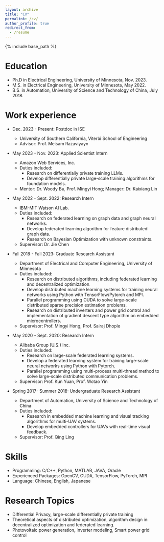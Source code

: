 ```yaml
---
layout: archive
title: "CV"
permalink: /cv/
author_profile: true
redirect_from:
  - /resume
---
```


{% include base_path %}

Education
======
* Ph.D in Electrical Engineering, University of Minnesota, Nov. 2023.
* M.S. in Electrical Engineering, University of Minnesota, May 2022.
* B.S. in Automation, University of Science and Technology of China, July 2018.

Work experience
======
* Dec. 2023 - Present: Postdoc in ISE
  * University of Southern California, Viterbi School of Engineering
  * Advisor: Prof. Meisam Razaviyayn
* May 2023 - Nov. 2023: Applied Scientist Intern
  * Amazon Web Services, Inc.
  * Duties included:
    - Research on differentially private training LLMs.
    - Develop differentially private large-scale training algorithms for foundation models.
  * Mentor: Dr. Woody Bu, Prof. Mingyi Hong; Manager: Dr. Kaixiang Lin

* May 2022 - Sept. 2022: Research Intern
  * IBM-MIT Watson AI Lab.
  * Duties included: 
    - Research on federated learning on graph data and graph neural networks.
    - Develop federated learning algorithm for feature distributed graph data.
    - Research on Bayesian Optimization with unknown constraints.
  * Supervisor: Dr. Jie Chen

* Fall 2018 - Fall 2023: Graduate Research Assistant
  * Department of Electrical and Computer Engineering, University of Minnesota
  * Duties included: 
    - Research on distributed algorithms, including federated learning and decentralized optimization. 
    - Develop distributed machine learning systems for training neural networks using Python with TensorFlow/Pytorch and MPI.
    - Parallel programming using CUDA to solve large-scale distributed sparse precision estimation problems.
    - Research on distributed inverters and power grid control and implementation of gradient descent type algorithm on embedded microcontrollers.
  * Supervisor: Prof. Mingyi Hong, Prof. Sairaj Dhople

* May 2020 - Sept. 2020: Research Intern
  * Alibaba Group (U.S.) Inc.
  * Duties included: 
    - Research on large-scale federated learning systems.
    - Develop a federated learning system for training large-scale neural networks using Python with Pytorch.
    - Parallel programming using multi-process multi-thread method to solve large-scale distributed communication problems.
  * Supervisor: Prof. Kun Yuan, Prof. Wotao Yin
  
* Spring 2017- Summer 2018: Undergraduate Research Assistant
  * Department of Automation, University of Science and Technology of China
  * Duties included: 
    - Research in embedded machine learning and visual tracking algorithms for multi-UAV systems.
    - Develop embedded controllers for UAVs with real-time visual feedback.
  * Supervisor: Prof. Qing Ling
  
Skills
======
* Programming: C/C++, Python, MATLAB, JAVA, Oracle
* Experienced Packages: OpenCV, CUDA, TensorFlow, PyTorch, MPI
* Language: Chinese, English, Japanese

Research Topics
======
* Differential Privacy, large-scale differentially private training
* Theoretical aspects of distributed optimization, algorithm design in decentralized optimization and federated learning.
* Photovoltaic power generation, Inverter modeling, Smart power grid control
